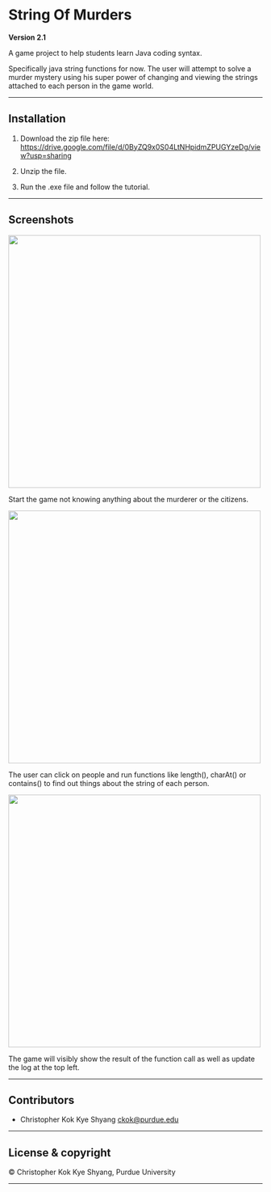 # String Of Murders
**Version 2.1**

A game project to help students learn Java coding syntax.

Specifically java string functions for now. The user will attempt to solve a murder mystery using his super power of changing and viewing the strings attached to each person in the game world. 

--- 

## Installation 

1. Download the zip file here: https://drive.google.com/file/d/0ByZQ9x0S04LtNHpidmZPUGYzeDg/view?usp=sharing

2. Unzip the file. 

3. Run the .exe file and follow the tutorial.

---

## Screenshots
<img src="https://user-images.githubusercontent.com/25407259/29191399-9667c4d6-7deb-11e7-985e-0df831ee936f.JPG" width = 500>

Start the game not knowing anything about the murderer or the citizens. 

<img src="https://user-images.githubusercontent.com/25407259/29191401-97bb21a2-7deb-11e7-8f2a-c61c56303872.JPG" width = 500>

The user can click on people and run functions like length(), charAt() or contains() to find out things about the string of each person.

<img src="https://user-images.githubusercontent.com/25407259/29191404-988aa86e-7deb-11e7-8598-db8657ed37c5.JPG" width = 500>

The game will visibly show the result of the function call as well as update the log at the top left. 

---

## Contributors

- Christopher Kok Kye Shyang <ckok@purdue.edu> 

---

## License & copyright

© Christopher Kok Kye Shyang, Purdue University 

---



